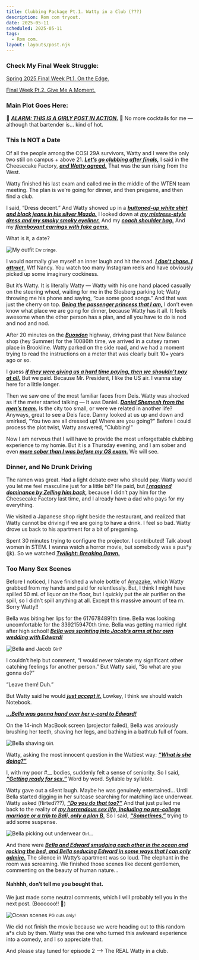 ```yaml
---
title: Clubbing Package Pt.1. Watty in a Club (???)
description: Rom com tryout.
date: 2025-05-11
scheduled: 2025-05-11
tags:
  - Rom com.
layout: layouts/post.njk
---
```


<h3>Check My Final Week Struggle:</h3>
<a href="{{ '/posts/spring2025finalweekpt1/' | url }}">Spring 2025 Final Week Pt.1. On the Edge.</a>

<a href="{{ '/posts/spring2025finalweekpt2/' | url }}">Final Week Pt.2. Give Me A Moment.</a>

<h3>Main Plot Goes Here:</h3>

🚨 ***<u>ALARM: THIS IS A GIRLY POST IN ACTION.***</u> 🚨
No more cocktails for me — although that bartender is… kind of hot.

<h3>This Is NOT a Date</h3>

Of all the people among the COSI 29A survivors, Watty and I were the only two still on campus + above 21. ***<u>Let’s go clubbing after finals,***</u> I said in the Cheesecake Factory, ***<u>and Watty agreed.***</u> That was the sun rising from the West.

Watty finished his last exam and called me in the middle of the WTEN team meeting. The plan is we’re going for dinner, and then pregame, and then find a club.

I said, “Dress decent.” And Watty showed up in a  ***<u>buttoned-up white shirt and black jeans in his silver Mazda.***</u> I looked down at  ***<u>my mistress-style dress and my smoky smoky eyeliner.***</u> And my ***<u>coach shoulder bag.***</u> And my ***<u>flamboyant earrings with fake gems.***</u> 

What is it, a date?

![My outfit](/img/blog2.0/me-outfit.jpg)
<small>Ew cringe.</small>

I would normally give myself an inner laugh and hit the road. ***<u>I don’t chase. I attract.***</u> Wtf Nancy. You watch too many Instagram reels and have obviously picked up some imaginary cockiness. 

But it’s Watty. It is literally Watty — Watty with his one hand placed casually on the steering wheel, waiting for me in the Slosberg parking lot; Watty throwing me his phone and saying, “cue some good songs.” And that was just the cherry on top. ***<u>Being the passenger princess that I am,***</u> I don’t even know what place we are going for dinner, because Watty has it all. It feels awesome when the other person has a plan, and all you have to do is nod and nod and nod. 

After 20 minutes on the ***<u>Buosdon***</u> highway, driving past that New Balance shop (hey Summer) for the 10086th time, we arrived in a cutsey ramen place in Brookline. Watty parked on the side road, and we had a moment trying to read the instructions on a meter that was clearly built 10+ years ago or so. 

I guess ***<u>if they were giving us a hard time paying, then we shouldn’t pay at all.***</u> But we paid. Because Mr. President, I like the US air. I wanna stay here for a little longer.

Then we saw one of the most familiar faces from Deis. Watty was shocked as if the meter started talking — It was Daniel. ***<u>Daniel Shemesh from the men’s team.***</u> Is the city too small, or were we related in another life? Anyways, great to see a Deis face. Danny looked at us up and down and smirked, “You two are all dressed up! Where are you going?” Before I could process the plot twist, Watty answered, “Clubbing!”

Now I am nervous that I will have to provide the most unforgettable clubbing experience to my homie. But it is a Thursday evening, and I am sober and even ***<u>more sober than I was before my OS exam.***</u> We will see.

<h3>Dinner, and No Drunk Driving</h3>

The ramen was great. Had a light debate over who should pay. Watty would you let me feel masculine just for a little bit? He paid, but ***<u>I regained dominance by Zelling him back,***</u> because I didn’t pay him for the Cheesecake Factory last time, and I already have a dad who pays for my everything.

We visited a Japanese shop right beside the restaurant, and realized that Watty cannot be driving if we are going to have a drink. I feel so bad. Watty drove us back to his apartment for a bit of pregaming.

Spent 30 minutes trying to configure the projector. I contributed! Talk about women in STEM. I wanna watch a horror movie, but somebody was a pus*y (jk). So we watched ***<u>Twilight: Breaking Dawn.***</u>

<h3>Too Many Sex Scenes</h3>

Before I noticed, I have finished a whole bottle of <a href="https://en.wikipedia.org/wiki/Amazake#:~:text=Amazake%20(甘酒%2C%20%5Bamazake%5D,mentioned%20in%20the%20Nihon%20Shoki.">Amazake</a>, which Watty grabbed from my hands and paid for relentlessly. But, I think I might have spilled 50 mL of liquor on the floor, but I quickly put the air purifier on the spill, so I didn’t spill anything at all. Except this massive amount of tea rn. Sorry Watty!!

Bella was biting her lips for the 6176784891th time. Bella was looking uncomfortable for the 3392159470th time. Bella was getting married right after high school! ***<u>Bella was sprinting into Jacob’s arms at her own wedding with Edward!***</u>

![Bella and Jacob](/img/blog2.0/bella-and-jacob.png)
<small>Girl?</small>

I couldn’t help but comment, “I would never tolerate my significant other catching feelings for another person.” But Watty said, “So what are you gonna do?” 

“Leave them! Duh.” 

But Watty said he would ***<u>just accept it.***</u> Lowkey, I think we should watch Notebook.

 ***<u>…Bella was gonna hand over her v-card to Edward!***</u>

On the 14-inch MacBook screen (projector failed), Bella was anxiously brushing her teeth, shaving her legs, and bathing in a bathtub full of foam. 

![Bella shaving](/img/blog2.0/bella-shave.png)
<small>Girl.</small>

Watty, asking the most innocent question in the Wattiest way: ***<u>“What is she doing?”***</u>

I, with my poor #__ bodies, suddenly felt a sense of seniority. So I said, ***<u>“Getting ready for sex.”***</u> Word by word. Syllable by syllable. 

Watty gave out a silent laugh. Maybe he was genuinely entertained… Until Bella started digging in her suitcase searching for matching lace underwear. Watty asked (flirted???),  ***<u>“Do you do that too?”***</u> And that just pulled me back to the reality of ***<u>my horrendous sex life, including no pre-college marriage or a trip to Bali, only a plan B.***</u> So I said, ***<u>“Sometimes,”***</u> trying to add some suspense.

![Bella picking out underwear](/img/blog2.0/bella-lace.png)
<small>Girl...</small>

And there were ***<u>Bella and Edward smudging each other in the ocean and rocking the bed, and Bella seducing Edward in some ways that I can only admire.***</u> The silence in Watty’s apartment was so loud. The elephant in the room was screaming. We finished those scenes like decent gentlemen, commenting on the beauty of human nature… <h4>Nahhhh, don’t tell me you bought that.</h4> We just made some neutral comments, which I will probably tell you in the next post. (Boooooo!! 👻)

![Ocean scenes](/img/blog2.0/bella-ocean.png)
<small>PG cuts only!</small>

We did not finish the movie because we were heading out to this random a*s club by then. Watty was the one who turned this awkward experience into a comedy, and I so appreciate that. 

And please stay tuned for episode 2 —> The REAL Watty in a club.

<script>
// Reset button for testing
document.addEventListener('DOMContentLoaded', function() {
  if (window.location.hash === '#debug') {
    const resetBtn = document.createElement('button');
    resetBtn.textContent = "Reset Auth";
    resetBtn.style.position = "fixed";
    resetBtn.style.bottom = "10px";
    resetBtn.style.right = "10px";
    resetBtn.style.zIndex = "999";
    resetBtn.style.padding = "10px";
    resetBtn.onclick = function() {
      if (window.resetClubAuth) {
        window.resetClubAuth();
        location.reload();
      }
    };
    document.body.appendChild(resetBtn);
  }
});
</script>